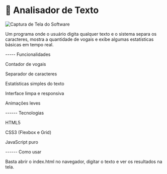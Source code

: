 # 🔡 Analisador de Texto

![Captura de Tela do Software](https://github.com/user-attachments/assets/200dc0ca-c3b5-424d-9d73-fb516dfd38f6)

Um programa onde o usuário digita qualquer texto e o sistema separa os caracteres, mostra a quantidade de vogais e exibe algumas estatísticas básicas em tempo real.

----- Funcionalidades

Contador de vogais

Separador de caracteres

Estatísticas simples do texto

Interface limpa e responsiva

Animações leves

------ Tecnologias

HTML5

CSS3 (Flexbox e Grid)

JavaScript puro

------ Como usar

Basta abrir o index.html no navegador, digitar o texto e ver os resultados na tela.
